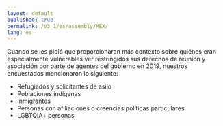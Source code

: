 ```yaml
---
layout: default
published: true
permalink: /v3_1/es/assembly/MEX/
lang: es
---
```


Cuando se les pidió que proporcionaran más contexto sobre quiénes eran especialmente vulnerables ver restringidos sus derechos de reunión y asociación por parte de agentes del gobierno en 2019, nuestros encuestados mencionaron lo siguiente:
-	Refugiados y solicitantes de asilo
-	Poblaciones indígenas
-	Inmigrantes
-	Personas con afiliaciones o creencias políticas particulares
-	LGBTQIA+ personas